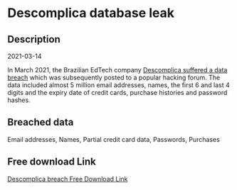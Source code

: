 # Descomplica database leak

## Description

2021-03-14

In March 2021, the Brazilian EdTech company <a href="https://atendimento.descomplica.com.br/hc/pt-br/articles/1500003993042-FAQ-Ataque-cibern%C3%A9tico-14-03" target="_blank" rel="noopener">Descomplica suffered a data breach</a> which was subsequently posted to a popular hacking forum. The data included almost 5 million email addresses, names, the first 6 and last 4 digits and the expiry date of credit cards, purchase histories and password hashes.

## Breached data

Email addresses, Names, Partial credit card data, Passwords, Purchases

## Free download Link

[Descomplica breach Free Download Link](https://link-to.net/1229997/62.53947195449294/dynamic/?r=aHR0cHM6Ly93d3cubWVkaWFmaXJlLmNvbS92aWV3L1BuTFk1d0gxcTBSNHhlNC9kZXNjb21wbGljYS5jb20uYnIvZmlsZQ==)
